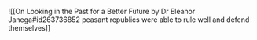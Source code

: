 ![[On Looking in the Past for a Better Future by Dr Eleanor Janega#id263736852 peasant republics were able to rule well and defend themselves]]

